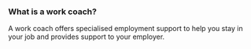 ###  **What is a work coach?**

A work coach offers specialised employment support to help you stay in your
job and provides support to your employer.
